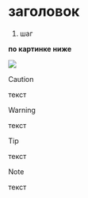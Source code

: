 # заголовок

1. шаг
  
**по картинке ниже**

<img src="https://raw.githubusercontent.com/xmved/SpaceBlitz-Manual/refs/heads/main/images/How%20to%20Start/fcef521d-4da7-48ec-b1e2-209b5cd95fc5.png"/>

> [!CAUTION]
>
> текст

> [!WARNING]
>
> текст

> [!TIP]
>
> текст

> [!NOTE]
>
> текст
















